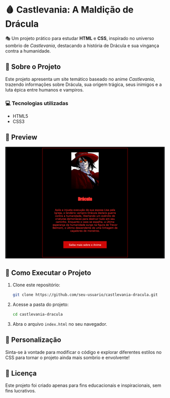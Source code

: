# 🩸 Castlevania: A Maldição de Drácula  

🎭 Um projeto prático para estudar **HTML** e **CSS**, inspirado no universo sombrio de *Castlevania*, destacando a história de Drácula e sua vingança contra a humanidade.  

## 📌 Sobre o Projeto  
Este projeto apresenta um site temático baseado no anime *Castlevania*, trazendo informações sobre Drácula, sua origem trágica, seus inimigos e a luta épica entre humanos e vampiros.  

### 💻 Tecnologias utilizadas  
- HTML5  
- CSS3  

## 📸 Preview  
![Preview do projeto](./screencapture-127-0-0-1-3000-index-html-2025-04-03-15_02_56.png)  

## 🚀 Como Executar o Projeto  
1. Clone este repositório:  
   ```bash
   git clone https://github.com/seu-usuario/castlevania-dracula.git
   ```
2. Acesse a pasta do projeto:  
   ```bash
   cd castlevania-dracula
   ```
3. Abra o arquivo `index.html` no seu navegador.  

## 🎨 Personalização  
Sinta-se à vontade para modificar o código e explorar diferentes estilos no CSS para tornar o projeto ainda mais sombrio e envolvente!  

## 📝 Licença  
Este projeto foi criado apenas para fins educacionais e inspiracionais, sem fins lucrativos.  
